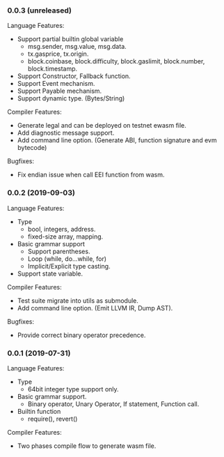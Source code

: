 ### 0.0.3 (unreleased)

Language Features:

* Support partial builtin global variable
    * msg.sender, msg.value, msg.data.
    * tx.gasprice, tx.origin.
    * block.coinbase, block.difficulty, block.gaslimit, block.number, block.timestamp.
* Support Constructor, Fallback function.
* Support Event mechanism.
* Support Payable mechanism.
* Support dynamic type. (Bytes/String)

Compiler Features:

* Generate legal and can be deployed on testnet ewasm file.  
* Add diagnostic message support. 
* Add command line option. (Generate ABI, function signature and evm bytecode)

Bugfixes:

* Fix endian issue when call EEI function from wasm.

### 0.0.2 (2019-09-03)

Language Features:

* Type
    * bool, integers, address.
    * fixed-size array, mapping.
* Basic grammar support
    * Support parentheses.
    * Loop (while, do...while, for)
    * Implicit/Explicit type casting.
* Support state variable.

Compiler Features:

* Test suite migrate into utils as submodule.
* Add command line option. (Emit LLVM IR, Dump AST).

Bugfixes:

* Provide correct binary operator precedence. 


### 0.0.1 (2019-07-31)

Language Features:

* Type
    * 64bit integer type support only.
* Basic grammar support.
    * Binary operator, Unary Operator, If statement, Function call.
* Builtin function
    * require(), revert()


Compiler Features:

* Two phases compile flow to generate wasm file.

